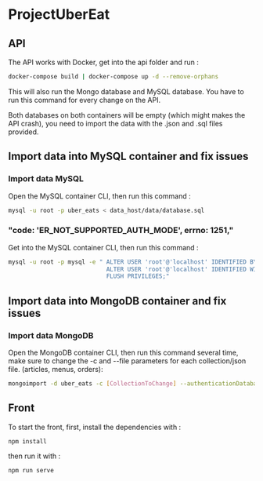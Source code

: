 # ProjectUberEat

## API

The API works with Docker, get into the api folder and run :

```bash
docker-compose build | docker-compose up -d --remove-orphans
```
This will also run the Mongo database and MySQL database. You have to run this command for every change on the API.

Both databases on both containers will be empty (which might makes the API crash), you need to import the data with the .json and .sql files provided.

## Import data into MySQL container and fix issues

### Import data MySQL

Open the MySQL container CLI, then run this command :

```bash
mysql -u root -p uber_eats < data_host/data/database.sql
```

### "code: 'ER_NOT_SUPPORTED_AUTH_MODE', errno: 1251,"

Get into the MySQL container CLI, then run this command :

```bash
mysql -u root -p mysql -e " ALTER USER 'root'@'localhost' IDENTIFIED BY 'mdptrocool'; 
                            ALTER USER 'root'@'localhost' IDENTIFIED WITH mysql_native_password BY 'mdptrocool';
                            FLUSH PRIVILEGES;"
```

## Import data into MongoDB container and fix issues

### Import data MongoDB

Open the MongoDB container CLI, then run this command several time, make sure to change the -c and --file parameters for each collection/json file. (articles, menus, orders):

```bash
mongoimport -d uber_eats -c [CollectionToChange] --authenticationDatabase admin --username root --password mdptrocool --file /data_host/data/[FileToChange].json  --jsonArray
```

## Front

To start the front, first, install the dependencies with :

```Node
npm install
```

then run it with :

```Node
npm run serve
```

